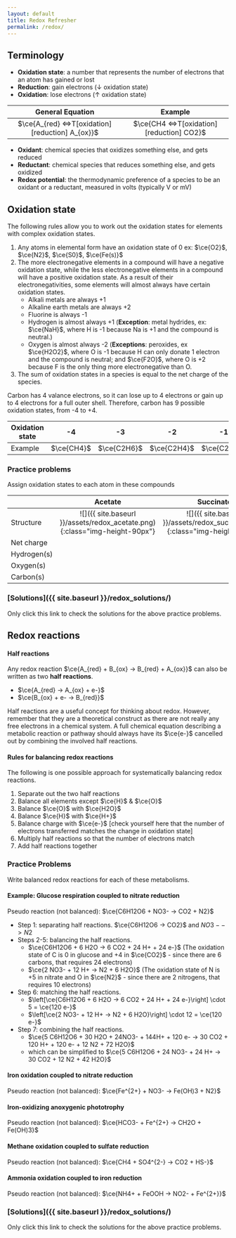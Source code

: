 ```yaml
---
layout: default
title: Redox Refresher
permalink: /redox/
---
```


## Terminology

 - **Oxidation state**: a number that represents the number of electrons that an atom has gained or lost
 - **Reduction**: gain electrons (↓ oxidation state)
 - **Oxidation**: lose electrons (↑ oxidation state)


|                       General Equation                        |                        Example                         |
|:-------------------------------------------------------------:|:------------------------------------------------------:|
| $\ce{A_{red} <=>T[oxidation][reduction] A_{ox}}$ | $\ce{CH4 <=>T[oxidation][reduction] CO2}$ |

 - **Oxidant**: chemical species that oxidizes something else, and gets reduced
 - **Reductant**: chemical species that reduces something else, and gets oxidized
 - **Redox potential**: the thermodynamic preference of a species to be an oxidant or a reductant, measured in volts (typically V or mV)

## Oxidation state

The following rules allow you to work out the oxidation states for elements with complex oxidation states.

1. Any atoms in elemental form have an oxidation state of 0 ex: $\ce{O2}$, $\ce{N2}$, $\ce{S0}$, $\ce{Fe(s)}$
2. The more electronegative elements in a compound will have a negative oxidation state, while the less electronegative elements in a compound will have a positive oxidation state. As a result of their electronegativities, some elements will almost always have certain oxidation states.
   - Alkali metals are always +1
   - Alkaline earth metals are always +2
   - Fluorine is always -1
   - Hydrogen is almost always +1 (**Exception**: metal hydrides, ex: $\ce{NaH}$, where H is -1 because Na is +1 and the compound is neutral.)
   - Oxygen is almost always -2 (**Exceptions**: peroxides, ex $\ce{H2O2}$, where O is -1 because H can only donate 1 electron and the compound is neutral; and $\ce{F2O}$, where O is +2 because F is the only thing more electronegative than O.
3. The sum of oxidation states in a species is equal to the net charge of the species.

Carbon has 4 valance electrons, so it can lose up to 4 electrons or gain up to 4 electrons for a full outer shell. Therefore, carbon has 9 possible oxidation states, from -4 to +4.

| Oxidation state |     -4     |     -3      |     -2      |     -1      |      0      |      +1       |     +2      |     +3      |     +4     |
|-----------------|:----------:|:-----------:|:-----------:|:-----------:|:-----------:|:-------------:|:-----------:|:-----------:|:----------:|
| Example         | $\ce{CH4}$ | $\ce{C2H6}$ | $\ce{C2H4}$ | $\ce{C2H2}$ | $\ce{CH2O}$ | $\ce{C2H2O2}$ | $\ce{CHO2-}$ | $\ce{C2O4-}$ | $\ce{CO2}$ |


### Practice problems

Assign oxidation states to each atom in these compounds

|             |                                **Acetate**                                 |                                **Succinate**                                 |                                **Fumarate**                                 |                                **Ethanol**                                 |
|-------------|:--------------------------------------------------------------------------:|:----------------------------------------------------------------------------:|:---------------------------------------------------------------------------:|:--------------------------------------------------------------------------:|
| Structure   | ![]({{ site.baseurl }}/assets/redox_acetate.png){:class="img-height-90px"} | ![]({{ site.baseurl }}/assets/redox_succinate.png){:class="img-height-90px"} | ![]({{ site.baseurl }}/assets/redox_fumarate.png){:class="img-height-90px"} | ![]({{ site.baseurl }}/assets/redox_ethanol.png){:class="img-height-50px"} |
| Net charge  |                                                                            |                                                                              |                                                                             |                                                                            |
| Hydrogen(s) |                                                                            |                                                                              |                                                                             |                                                                            |
| Oxygen(s)   |                                                                            |                                                                              |                                                                             |                                                                            |
| Carbon(s)   |                                                                            |                                                                              |                                                                             |                                                                            |

### [Solutions]({{ site.baseurl }}/redox_solutions/)

Only click this link to check the solutions for the above practice problems.

## Redox reactions

#### Half reactions

Any redox reaction $\ce{A_{red} + B_{ox} -> B_{red} + A_{ox}}$ can also be written as two **half reactions**.

- $\ce{A_{red} -> A_{ox} + e-}$
- $\ce{B_{ox} + e- -> B_{red}}$

Half reactions are a useful concept for thinking about redox. However, remember that they are a theoretical construct as there are not really any free electrons in a chemical system. A full chemical equation describing a metabolic reaction or pathway should always have its $\ce{e-}$ cancelled out by combining the involved half reactions.

#### Rules for balancing redox reactions

The following is one possible approach for systematically balancing redox reactions.

1. Separate out the two half reactions
2. Balance all elements except $\ce{H}$ & $\ce{O}$
3. Balance $\ce{O}$ with $\ce{H2O}$
4. Balance $\ce{H}$ with $\ce{H+}$
5. Balance charge with $\ce{e-}$ [check yourself here that the number of electrons transferred matches the change in oxidation state]
6. Multiply half reactions so that the number of electrons match
7. Add half reactions together

### Practice Problems

Write balanced redox reactions for each of these metabolisms.

#### Example: Glucose respiration coupled to nitrate reduction

Pseudo reaction (not balanced): $\ce{C6H12O6 + NO3- -> CO2 + N2}$

- Step 1: separating half reactions. $\ce{C6H12O6 -> CO2}$ and $NO3- -> N2$
- Steps 2-5: balancing the half reactions.
  - $\ce{C6H12O6 + 6 H2O -> 6 CO2 + 24 H+ + 24 e-}$ (The oxidation state of C is 0 in glucose and +4 in $\ce{CO2}$ - since there are 6 carbons, that requires 24 electrons)
  - $\ce{2 NO3- + 12 H+ -> N2 + 6 H2O}$ (The oxidation state of N is +5 in nitrate and O in $\ce{N2}$ - since there are 2 nitrogens, that requires 10 electrons)
- Step 6: matching the half reactions.
  - $\left[\ce{C6H12O6 + 6 H2O -> 6 CO2 + 24 H+ + 24 e-}\right] \cdot 5 = \ce{120 e-}$
  - $\left[\ce{2 NO3- + 12 H+ -> N2 + 6 H2O}\right] \cdot 12 = \ce{120 e-}$
- Step 7: combining the half reactions.
  - $\ce{5 C6H12O6 + 30 H2O + 24NO3- + 144H+ + 120 e- -> 30 CO2 + 120 H+ + 120 e- + 12 N2 + 72 H2O}$
  - which can be simplified to $\ce{5 C6H12O6 + 24 NO3- + 24 H+ -> 30 CO2 + 12 N2 + 42 H2O}$

#### Iron oxidation coupled to nitrate reduction

Pseudo reaction (not balanced): $\ce{Fe^{2+} + NO3- -> Fe(OH)3 + N2}$

#### Iron-oxidizing anoxygenic phototrophy

Pseudo reaction (not balanced): $\ce{HCO3- + Fe^{2+} -> CH2O + Fe(OH)3}$

#### Methane oxidation coupled to sulfate reduction

Pseudo reaction (not balanced): $\ce{CH4 + SO4^{2-} -> CO2 + HS-}$

#### Ammonia oxidation coupled to iron reduction

Pseudo reaction (not balanced): $\ce{NH4+ + FeOOH -> NO2- + Fe^{2+}}$

### [Solutions]({{ site.baseurl }}/redox_solutions/)

Only click this link to check the solutions for the above practice problems.
